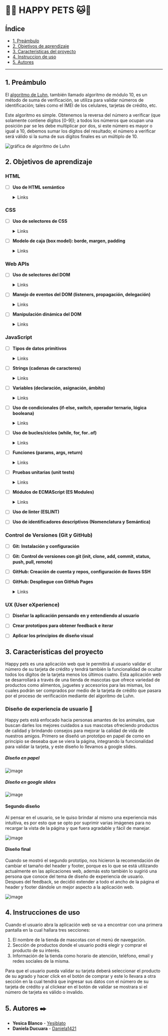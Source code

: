 # 🐶🐱 HAPPY PETS 🐱🐶
## Índice
* [1. Preámbulo](#1-preámbulo)
* [2. Objetivos de aprendizaje](#2-objetivos-de-aprendizaje)
* [3. Caracteristicas del proyecto](#3-Caracteristicas-del-proyecto)
* [4. Instruccion de uso](#4-Instrucciones-de-uso)
* [5. Autores](#5-Autores)

***

## 1. Preámbulo

El [algoritmo de Luhn](https://es.wikipedia.org/wiki/Algoritmo_de_Luhn),
también llamado algoritmo de módulo 10, es un método de suma de verificación,
se utiliza para validar números de identificación; tales como el IMEI de los
celulares, tarjetas de crédito, etc.

Este algoritmo es simple. Obtenemos la reversa del número a verificar (que
solamente contiene dígitos [0-9]); a todos los números que ocupan una posición
par se les debe multiplicar por dos, si este número es mayor o igual a 10,
debemos sumar los dígitos del resultado; el número a verificar será válido si
la suma de sus dígitos finales es un múltiplo de 10.

![gráfica de algoritmo de Luhn](https://www.101computing.net/wp/wp-content/uploads/Luhn-Algorithm.png)

## 2. Objetivos de aprendizaje

### HTML

- [ ] **Uso de HTML semántico**

  <details><summary>Links</summary><p>

  * [HTML semántico](https://curriculum.laboratoria.la/es/topics/html/02-html5/02-semantic-html)
  * [Semantics - MDN Web Docs Glossary](https://developer.mozilla.org/en-US/docs/Glossary/Semantics#Semantics_in_HTML)
</p></details>

### CSS

- [ ] **Uso de selectores de CSS**

  <details><summary>Links</summary><p>

  * [Intro a CSS](https://curriculum.laboratoria.la/es/topics/css/01-css/01-intro-css)
  * [CSS Selectors - MDN](https://developer.mozilla.org/es/docs/Web/CSS/CSS_Selectors)
</p></details>

- [ ] **Modelo de caja (box model): borde, margen, padding**

  <details><summary>Links</summary><p>

  * [Box Model & Display](https://curriculum.laboratoria.la/es/topics/css/01-css/02-boxmodel-and-display)
  * [The box model - MDN](https://developer.mozilla.org/en-US/docs/Learn/CSS/Building_blocks/The_box_model)
  * [Introduction to the CSS box model - MDN](https://developer.mozilla.org/en-US/docs/Web/CSS/CSS_Box_Model/Introduction_to_the_CSS_box_model)
  * [CSS display - MDN](https://developer.mozilla.org/pt-BR/docs/Web/CSS/display)
  * [display - CSS Tricks](https://css-tricks.com/almanac/properties/d/display/)
</p></details>

### Web APIs

- [ ] **Uso de selectores del DOM**

  <details><summary>Links</summary><p>

  * [Manipulación del DOM](https://curriculum.laboratoria.la/es/topics/browser/02-dom/03-1-dom-methods-selection)
  * [Introducción al DOM - MDN](https://developer.mozilla.org/es/docs/Web/API/Document_Object_Model/Introduction)
  * [Localizando elementos DOM usando selectores - MDN](https://developer.mozilla.org/es/docs/Web/API/Document_object_model/Locating_DOM_elements_using_selectors)
</p></details>

- [ ] **Manejo de eventos del DOM (listeners, propagación, delegación)**

  <details><summary>Links</summary><p>

  * [Introducción a eventos - MDN](https://developer.mozilla.org/es/docs/Learn/JavaScript/Building_blocks/Events)
  * [EventTarget.addEventListener() - MDN](https://developer.mozilla.org/es/docs/Web/API/EventTarget/addEventListener)
  * [EventTarget.removeEventListener() - MDN](https://developer.mozilla.org/es/docs/Web/API/EventTarget/removeEventListener)
  * [El objeto Event](https://developer.mozilla.org/es/docs/Web/API/Event)
</p></details>

- [ ] **Manipulación dinámica del DOM**

  <details><summary>Links</summary><p>

  * [Introducción al DOM](https://developer.mozilla.org/es/docs/Web/API/Document_Object_Model/Introduction)
  * [Node.appendChild() - MDN](https://developer.mozilla.org/es/docs/Web/API/Node/appendChild)
  * [Document.createElement() - MDN](https://developer.mozilla.org/es/docs/Web/API/Document/createElement)
  * [Document.createTextNode()](https://developer.mozilla.org/es/docs/Web/API/Document/createTextNode)
  * [Element.innerHTML - MDN](https://developer.mozilla.org/es/docs/Web/API/Element/innerHTML)
  * [Node.textContent - MDN](https://developer.mozilla.org/es/docs/Web/API/Node/textContent)
</p></details>

### JavaScript

- [ ] **Tipos de datos primitivos**

  <details><summary>Links</summary><p>

  * [Valores primitivos - MDN](https://developer.mozilla.org/es/docs/Web/JavaScript/Data_structures#valores_primitivos)
</p></details>

- [ ] **Strings (cadenas de caracteres)**

  <details><summary>Links</summary><p>

  * [Strings](https://curriculum.laboratoria.la/es/topics/javascript/06-strings)
  * [String — Cadena de caracteres - MDN](https://developer.mozilla.org/es/docs/Web/JavaScript/Reference/Global_Objects/String)
</p></details>

- [ ] **Variables (declaración, asignación, ámbito)**

  <details><summary>Links</summary><p>

  * [Valores, tipos de datos y operadores](https://curriculum.laboratoria.la/es/topics/javascript/01-basics/01-values-variables-and-types)
  * [Variables](https://curriculum.laboratoria.la/es/topics/javascript/01-basics/02-variables)
</p></details>

- [ ] **Uso de condicionales (if-else, switch, operador ternario, lógica booleana)**

  <details><summary>Links</summary><p>

  * [Estructuras condicionales y repetitivas](https://curriculum.laboratoria.la/es/topics/javascript/02-flow-control/01-conditionals-and-loops)
  * [Tomando decisiones en tu código — condicionales - MDN](https://developer.mozilla.org/es/docs/Learn/JavaScript/Building_blocks/conditionals)
</p></details>

- [ ] **Uso de bucles/ciclos (while, for, for..of)**

  <details><summary>Links</summary><p>

  * [Bucles (Loops)](https://curriculum.laboratoria.la/es/topics/javascript/02-flow-control/02-loops)
  * [Bucles e iteración - MDN](https://developer.mozilla.org/es/docs/Web/JavaScript/Guide/Loops_and_iteration)
</p></details>

- [ ] **Funciones (params, args, return)**

  <details><summary>Links</summary><p>

  * [Funciones (control de flujo)](https://curriculum.laboratoria.la/es/topics/javascript/02-flow-control/03-functions)
  * [Funciones clásicas](https://curriculum.laboratoria.la/es/topics/javascript/03-functions/01-classic)
  * [Arrow Functions](https://curriculum.laboratoria.la/es/topics/javascript/03-functions/02-arrow)
  * [Funciones — bloques de código reutilizables - MDN](https://developer.mozilla.org/es/docs/Learn/JavaScript/Building_blocks/Functions)
</p></details>

- [ ] **Pruebas unitarias (unit tests)**

  <details><summary>Links</summary><p>

  * [Empezando con Jest - Documentación oficial](https://jestjs.io/docs/es-ES/getting-started)
</p></details>

- [ ] **Módulos de ECMAScript (ES Modules)**

  <details><summary>Links</summary><p>

  * [import - MDN](https://developer.mozilla.org/es/docs/Web/JavaScript/Reference/Statements/import)
  * [export - MDN](https://developer.mozilla.org/es/docs/Web/JavaScript/Reference/Statements/export)
</p></details>

- [ ] **Uso de linter (ESLINT)**

- [ ] **Uso de identificadores descriptivos (Nomenclatura y Semántica)**

### Control de Versiones (Git y GitHub)

- [ ] **Git: Instalación y configuración**

- [ ] **Git: Control de versiones con git (init, clone, add, commit, status, push, pull, remote)**

- [ ] **GitHub: Creación de cuenta y repos, configuración de llaves SSH**

- [ ] **GitHub: Despliegue con GitHub Pages**

  <details><summary>Links</summary><p>

  * [Sitio oficial de GitHub Pages](https://pages.github.com/)
</p></details>

### UX (User eXperience)

- [ ] **Diseñar la aplicación pensando en y entendiendo al usuario**

- [ ] **Crear prototipos para obtener feedback e iterar**

- [ ] **Aplicar los principios de diseño visual**

## 3. Caracteristicas del proyecto

Happy pets es una aplicación web que le permitirá al usuario validar el número de su tarjeta de crédito y tendrá también la funcionalidad de ocultar todos los dígitos de la tarjeta menos los últimos cuatro. Esta aplicación web se desarrollará a través de una tienda de mascotas que ofrece variedad de productos como alimentos, juguetes y accesorios para las mismas, los cuales podrán ser comprados por medio de la tarjeta de crédito que pasara por el proceso de verificación mediante del algoritmo de Luhn.

### Diseño de experiencia de usuario 🚀

Happy pets está enfocado hacia personas amantes de los animales, que buscan darles los mejores cuidados a sus mascotas ofreciendo productos de calidad y brindando consejos para mejorar la calidad de vida de nuestros amigos.
Primero se diseñó un prototipo en papel de como en principio se deseaba que se viera la página, integrando la funcionalidad para validar la tarjeta, y este diseño lo llevamos a google slides.
 
##### Diseño en papel
![image](https://user-images.githubusercontent.com/92064924/150433188-dd2c263a-a370-43d2-aa85-2708e9e70c7e.png)
##### Diseño en google slides
![image](https://user-images.githubusercontent.com/92064924/151592476-b0db7afa-e19f-41f8-a73f-82c8de3050e8.png)

#### Segundo diseño
Al pensar en el usuario, se le quiso brindar al mismo una experiencia más intuitiva, es por esto que se opto por suprimir varias imágenes para no recargar la vista de la página y que fuera agradable y fácil de manejar.

![image](https://user-images.githubusercontent.com/92064924/151590726-f12e9b4e-6e9d-410b-8e6d-d2d5c8f0041f.png)

#### Diseño final 
Cuando se mostró el segundo prototipo, nos hicieron la recomendación de cambiar el tamaño del header y footer, porque es lo que se está utilizando actualmente en las aplicaciones web, además esto también lo sugirió una persona que conoce del tema de diseño de experiencia de usuario. 
Despues del feedback, se decidió extender a todo el ancho de la página el header y footer dándole un mejor aspecto a la aplicación web.

![image](https://user-images.githubusercontent.com/92064924/151593345-e1d20a4e-940e-474f-b6ff-9763bc4cc2c5.png)

## 4. Instrucciones de uso
Cuando el usuario abra la aplicación web se va a encontrar con una primera pantalla en la cual hallara tres secciones:
1. El nombre de la tienda de mascotas con el menú de navegación.
2. Sección de productos donde el usuario podrá elegir y comprar el producto de su interés. 
3. Información de la tienda como horario de atención, teléfono, email y redes sociales de la misma.

Para que el usuario pueda validar su tarjeta deberá seleccionar el producto de su agrado y hacer click en el botón de comprar y este lo llevara a otra sección en la cual tendrá que ingresar sus datos con el número de su tarjeta de crédito y al clickear en el botón de validar se mostrara si el número de tarjeta es válido o invalido.

## 5. Autores ✒️

* **Yesica Blanco** - [Yesiblato](https://github.com/Yesiblato)
* **Daniela Ducuara** - [Daniela1421](https://github.com/Daniela1421)

